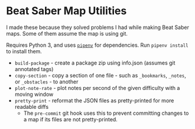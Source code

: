 # Beat Saber Map Utilities

I made these because they solved problems I had while making Beat Saber maps. Some of them assume the map is using git.

Requires Python 3, and uses [`pipenv`](https://pipenv.readthedocs.io/en/latest/) for dependencies. Run `pipenv install` to install them.

* `build-package` - create a package zip using info.json (assumes git annotated tags)
* `copy-section` - copy a section of one file - such as `_bookmarks`, `_notes`, or `_obstacles` - to another
* `plot-note-rate` - plot notes per second of the given difficulty with a moving window 
* `pretty-print` - reformat the JSON files as pretty-printed for more readable diffs
  * The `pre-commit` git hook uses this to prevent committing changes to a map if its files are not pretty-printed.
